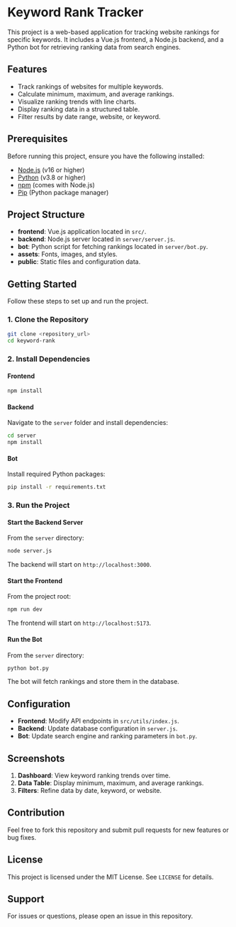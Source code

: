 # Keyword Rank Tracker

This project is a web-based application for tracking website rankings for specific keywords. It includes a Vue.js frontend, a Node.js backend, and a Python bot for retrieving ranking data from search engines.

## Features

- Track rankings of websites for multiple keywords.
- Calculate minimum, maximum, and average rankings.
- Visualize ranking trends with line charts.
- Display ranking data in a structured table.
- Filter results by date range, website, or keyword.

## Prerequisites

Before running this project, ensure you have the following installed:

- [Node.js](https://nodejs.org/) (v16 or higher)
- [Python](https://www.python.org/) (v3.8 or higher)
- [npm](https://www.npmjs.com/) (comes with Node.js)
- [Pip](https://pip.pypa.io/en/stable/) (Python package manager)

## Project Structure

- **frontend**: Vue.js application located in `src/`.
- **backend**: Node.js server located in `server/server.js`.
- **bot**: Python script for fetching rankings located in `server/bot.py`.
- **assets**: Fonts, images, and styles.
- **public**: Static files and configuration data.

## Getting Started

Follow these steps to set up and run the project.

### 1. Clone the Repository

```bash
git clone <repository_url>
cd keyword-rank
```

### 2. Install Dependencies

#### Frontend

```bash
npm install
```

#### Backend

Navigate to the `server` folder and install dependencies:

```bash
cd server
npm install
```

#### Bot

Install required Python packages:

```bash
pip install -r requirements.txt
```

### 3. Run the Project

#### Start the Backend Server

From the `server` directory:

```bash
node server.js
```

The backend will start on `http://localhost:3000`.

#### Start the Frontend

From the project root:

```bash
npm run dev
```

The frontend will start on `http://localhost:5173`.

#### Run the Bot

From the `server` directory:

```bash
python bot.py
```

The bot will fetch rankings and store them in the database.

## Configuration

- **Frontend**: Modify API endpoints in `src/utils/index.js`.
- **Backend**: Update database configuration in `server.js`.
- **Bot**: Update search engine and ranking parameters in `bot.py`.

## Screenshots

1. **Dashboard**: View keyword ranking trends over time.
2. **Data Table**: Display minimum, maximum, and average rankings.
3. **Filters**: Refine data by date, keyword, or website.

## Contribution

Feel free to fork this repository and submit pull requests for new features or bug fixes.

## License

This project is licensed under the MIT License. See `LICENSE` for details.

## Support

For issues or questions, please open an issue in this repository.
